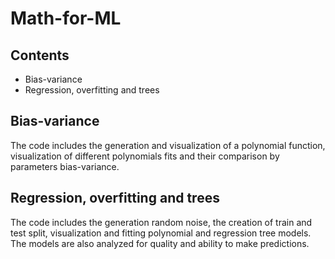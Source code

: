 # Math-for-ML

## Contents
- Bias-variance
- Regression, overfitting and trees

## Bias-variance

The code includes the generation and visualization of a polynomial function, visualization of different polynomials fits and their comparison by parameters bias-variance.

## Regression, overfitting and trees

The code includes the generation random noise, the creation of train and test split, visualization and fitting polynomial and regression tree models. The models are also analyzed for quality and ability to make predictions.
